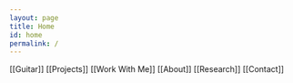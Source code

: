 ```yaml
---
layout: page
title: Home
id: home
permalink: /
---
```


  <p>
    [[Guitar]]  [[Projects]]  [[Work With Me]]  [[About]]  [[Research]]  [[Contact]]
  </p>

